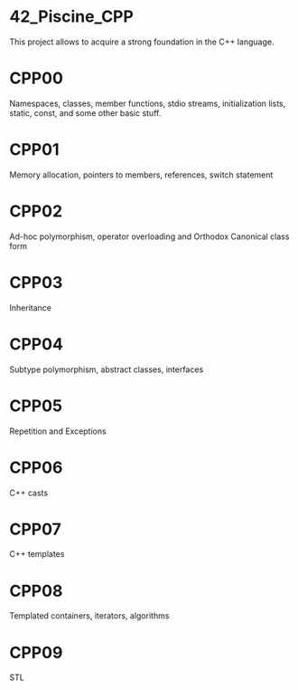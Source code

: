 # 42_Piscine_CPP
This project allows to acquire a strong foundation in the C++ language.

# CPP00
Namespaces, classes, member functions, stdio streams, initialization lists, static, const, and some other basic stuff.
# CPP01
Memory allocation, pointers to members, references, switch statement
# CPP02
Ad-hoc polymorphism, operator overloading and Orthodox Canonical class form
# CPP03
Inheritance
# CPP04
Subtype polymorphism, abstract classes, interfaces
# CPP05
Repetition and Exceptions
# CPP06
C++ casts
# CPP07
C++ templates
# CPP08
Templated containers, iterators, algorithms
# CPP09
STL
